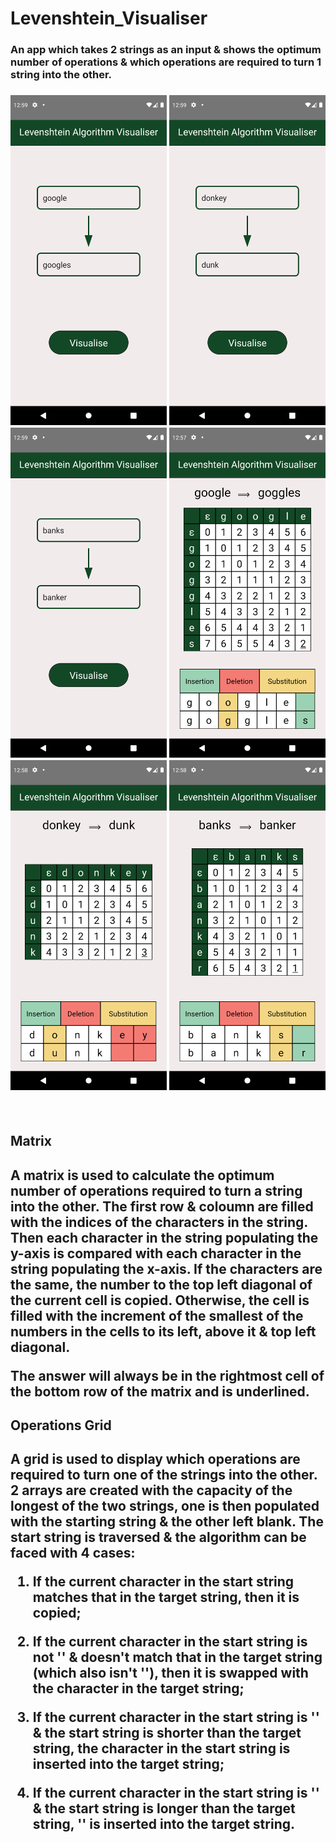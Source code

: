 # Levenshtein_Visualiser

<h3>An app which takes 2 strings as an input & shows the optimum number of operations & which operations are required to turn 1 string into the other.<h3>
<p align="center">
 <img src="Screenshots\Screenshot_1665572367.png" width="250" >
 <img src="Screenshots\Screenshot_1665572384.png" width="250" >
 <img src="Screenshots\Screenshot_1665572351.png" width="250" >
 <img src="Screenshots\Screenshot_1665572266.png" width="250" >
 <img src="Screenshots\Screenshot_1665572309.png" width="250" >
 <img src="Screenshots\Screenshot_1665572335.png" width="250" >
</p>
<br/>
<h2>Matrix<h2>
A matrix is used to calculate the optimum number of operations required to turn a string into the other.  The first row & coloumn are filled with the indices of the characters in the string.  Then each character in the string populating the y-axis is compared with each character in the string populating the x-axis.  If the characters are the same, the number to the top left diagonal of the current cell is copied.  Otherwise, the cell is filled with the increment of the smallest of the numbers in the cells to its left, above it & top left diagonal. 


The answer will always be in the rightmost cell of the bottom row of the matrix and is underlined.
<br/>
<h2>Operations Grid<h2>
 A grid is used to display which operations are required to turn one of the strings into the other.  
 2 arrays are created with the capacity of the longest of the two strings, one is then populated with the starting string & the other left blank.  
 The start string is traversed & the algorithm can be faced with 4 cases:
 
 1.   If the current character in the start string matches that in the target string, then it is copied;
 
 2.   If the current character in the start string is not '' & doesn't match that in the target string (which also isn't ''), then it is swapped with the character in the target string;
 
 3.   If the current character in the start string is '' & the start string is shorter than the target string, the character in the start string is inserted into the 
 target string;
 
 4.   If the current character in the start string is '' & the start string is longer than the target string, '' is inserted into the target string.
